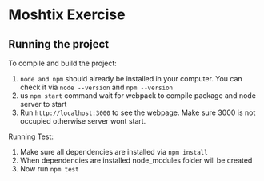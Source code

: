 # Moshtix Exercise

## Running the project

To compile and build the project:
1. `node and npm` should already be installed in your computer. You can check it via `node --version` and `npm --version`
1. us `npm start` command wait for webpack to compile package and node server to start
1. Run `http://localhost:3000` to see the webpage. Make sure 3000 is not occupied otherwise server wont start.

Running Test:
1. Make sure all dependencies are installed via `npm install`
1. When dependencies are installed node_modules folder will be created
1. Now run `npm test`
